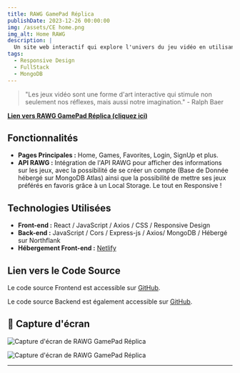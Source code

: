 ```yaml
---
title: RAWG GamePad Réplica
publishDate: 2023-12-26 00:00:00
img: /assets/CE home.png
img_alt: Home RAWG
description: |
  Un site web interactif qui explore l'univers du jeu vidéo en utilisant l'API RAWG. Découvrez vos jeux préférés, explorez les détails, et bien plus encore.
tags:
  - Responsive Design
  - FullStack
  - MongoDB
---
```


<!-- ## Level-two heading -->

> "Les jeux vidéo sont une forme d'art interactive qui stimule non seulement nos réflexes, mais aussi notre imagination." - Ralph Baer

[**Lien vers RAWG GamePad Réplica (cliquez ici)**](https://rawg-gamepad-replica.netlify.app/)

## Fonctionnalités

- **Pages Principales :** Home, Games, Favorites, Login, SignUp et plus.
- **API RAWG :** Intégration de l'API RAWG pour afficher des informations sur les jeux, avec la possibilité de se créer un compte (Base de Donnée hébergé sur MongoDB Atlas) ainsi que la possibilité de mettre ses jeux préférés en favoris grâce à un Local Storage.
  Le tout en Responsive !

## Technologies Utilisées

- **Front-end :** React / JavaScript / Axios / CSS / Responsive Design
- **Back-end :** JavaScript / Cors / Express-js / Axios/ MongoDB / Hébergé sur Northflank
- **Hébergement Front-end :** [Netlify](https://rawg-gamepad-replica.netlify.app/)

## Lien vers le Code Source

Le code source Frontend est accessible sur [GitHub](https://github.com/J-De-Laclos/Front-GamePad-RAWG).

Le code source Backend est également accessible sur [GitHub](https://github.com/J-De-Laclos/Back-GamePad-RAWG).

## 📸 Capture d'écran

![Capture d'écran de RAWG GamePad Réplica ](/assets/CE-Login.png)

![Capture d'écran de RAWG GamePad Réplica](/assets/CE-witcher.png)

---
